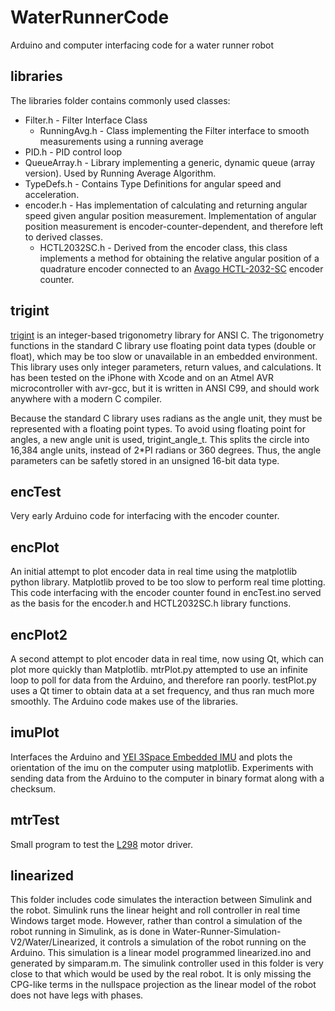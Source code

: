 WaterRunnerCode
===============

Arduino and computer interfacing code for a water runner robot

libraries
---------

The libraries folder contains commonly used classes:

* Filter.h - Filter Interface Class
    * RunningAvg.h - Class implementing the Filter interface to smooth measurements using a running average
* PID.h - PID control loop 
* QueueArray.h - Library implementing a generic, dynamic queue (array version). Used by Running Average Algorithm.
* TypeDefs.h - Contains Type Definitions for angular speed and acceleration. 
* encoder.h - Has implementation of calculating and returning angular speed given angular position measurement. Implementation of angular position measurement is encoder-counter-dependent, and therefore left to derived classes.
    *  HCTL2032SC.h - Derived from the encoder class, this class implements a method for obtaining the relative angular position of a quadrature encoder connected to an [Avago HCTL-2032-SC][1] encoder counter. 

trigint
-------

[trigint][2] is an integer-based trigonometry library for ANSI C. The trigonometry functions in the standard C library use floating point data types (double or float), which may be too slow or unavailable in an embedded environment. This library uses only integer parameters, return values, and calculations. It has been tested on the iPhone with Xcode and on an Atmel AVR microcontroller with avr-gcc, but it is written in ANSI C99, and should work anywhere with a modern C compiler.

Because the standard C library uses radians as the angle unit, they must be represented with a floating point types. To avoid using floating point for angles, a new angle unit is used, trigint\_angle\_t. This splits the circle into 16,384 angle units, instead of 2\*PI radians or 360 degrees. Thus, the angle parameters can be safetly stored in an unsigned 16-bit data type.

encTest
-------

Very early Arduino code for interfacing with the encoder counter.

encPlot
-------

An initial attempt to plot encoder data in real time using the matplotlib python library. Matplotlib proved to be too slow to perform real time plotting. This code interfacing with the encoder counter found in encTest.ino served as the basis for the encoder.h and HCTL2032SC.h library functions.

encPlot2
--------

A second attempt to plot encoder data in real time, now using Qt, which can plot more quickly than Matplotlib. mtrPlot.py attempted to use an infinite loop to poll for data from the Arduino, and therefore ran poorly. testPlot.py uses a Qt timer to obtain data at a set frequency, and thus ran much more smoothly. The Arduino code makes use of the libraries.

imuPlot 
-------

Interfaces the Arduino and [YEI 3Space Embedded IMU][3] and plots the orientation of the imu on the computer using matplotlib. Experiments with sending data from the Arduino to the computer in binary format along with a checksum.

mtrTest
-------

Small program to test the [L298][4] motor driver.

linearized
----------

This folder includes code simulates the interaction between Simulink and the robot. Simulink runs the linear height and roll controller in real time Windows target mode. However, rather than control a simulation of the robot running in Simulink, as is done in Water-Runner-Simulation-V2/Water/Linearized, it controls a simulation of the robot running on the Arduino. This simulation is a linear model programmed linearized.ino and generated by  simparam.m. The simulink controller used in this folder is very close to that which would be used by the real robot. It is only missing the CPG-like terms in the nullspace projection as the linear model of the robot does not have legs with phases.

[1]: http://www.avagotech.com/docs/AV02-0096EN                           "Avago HCTL-2032-SC documentation"
[2]: http://www.dribin.org/dave/trigint/                                 "trigint library website"
[3]: http://www.yeitechnology.com/productdisplay/3-space-embedded-0      "YEI 3 Space Embedded Website"
[4]: https://www.sparkfun.com/datasheets/Robotics/L298_H_Bridge.pdf      "L298 Motor Driver documentation"
